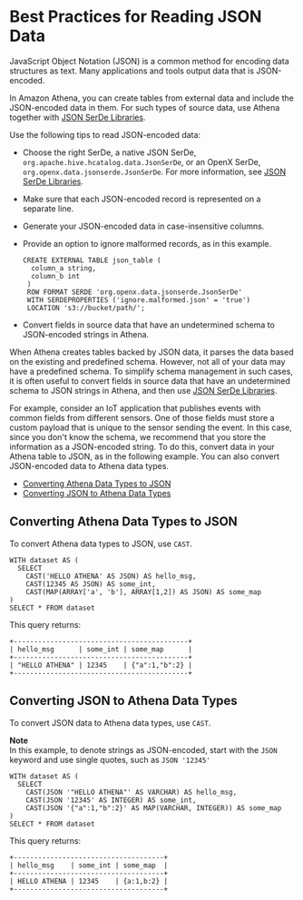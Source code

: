 # Best Practices for Reading JSON Data<a name="parsing-JSON"></a>

JavaScript Object Notation \(JSON\) is a common method for encoding data structures as text\. Many applications and tools output data that is JSON\-encoded\.

In Amazon Athena, you can create tables from external data and include the JSON\-encoded data in them\. For such types of source data, use Athena together with [JSON SerDe Libraries](json-serde.md)\. 

Use the following tips to read JSON\-encoded data:
+ Choose the right SerDe, a native JSON SerDe, `org.apache.hive.hcatalog.data.JsonSerDe`, or an OpenX SerDe, `org.openx.data.jsonserde.JsonSerDe`\. For more information, see [JSON SerDe Libraries](json-serde.md)\.
+ Make sure that each JSON\-encoded record is represented on a separate line\.
+ Generate your JSON\-encoded data in case\-insensitive columns\.
+ Provide an option to ignore malformed records, as in this example\.

  ```
  CREATE EXTERNAL TABLE json_table (
    column_a string,
    column_b int
   )
   ROW FORMAT SERDE 'org.openx.data.jsonserde.JsonSerDe'
   WITH SERDEPROPERTIES ('ignore.malformed.json' = 'true')
   LOCATION 's3://bucket/path/';
  ```
+ Convert fields in source data that have an undetermined schema to JSON\-encoded strings in Athena\.

When Athena creates tables backed by JSON data, it parses the data based on the existing and predefined schema\. However, not all of your data may have a predefined schema\. To simplify schema management in such cases, it is often useful to convert fields in source data that have an undetermined schema to JSON strings in Athena, and then use [JSON SerDe Libraries](json-serde.md)\.

For example, consider an IoT application that publishes events with common fields from different sensors\. One of those fields must store a custom payload that is unique to the sensor sending the event\. In this case, since you don't know the schema, we recommend that you store the information as a JSON\-encoded string\. To do this, convert data in your Athena table to JSON, as in the following example\. You can also convert JSON\-encoded data to Athena data types\.
+  [Converting Athena Data Types to JSON](#converting-native-data-types-to-json) 
+  [Converting JSON to Athena Data Types](#converting-json-to-native-data-types) 

## Converting Athena Data Types to JSON<a name="converting-native-data-types-to-json"></a>

To convert Athena data types to JSON, use `CAST`\.

```
WITH dataset AS (
  SELECT
    CAST('HELLO ATHENA' AS JSON) AS hello_msg,
    CAST(12345 AS JSON) AS some_int,
    CAST(MAP(ARRAY['a', 'b'], ARRAY[1,2]) AS JSON) AS some_map
)
SELECT * FROM dataset
```

This query returns:

```
+-------------------------------------------+
| hello_msg      | some_int | some_map      |
+-------------------------------------------+
| "HELLO ATHENA" | 12345    | {"a":1,"b":2} |
+-------------------------------------------+
```

## Converting JSON to Athena Data Types<a name="converting-json-to-native-data-types"></a>

To convert JSON data to Athena data types, use `CAST`\.

**Note**  
In this example, to denote strings as JSON\-encoded, start with the `JSON` keyword and use single quotes, such as `JSON '12345'` 

```
WITH dataset AS (
  SELECT
    CAST(JSON '"HELLO ATHENA"' AS VARCHAR) AS hello_msg,
    CAST(JSON '12345' AS INTEGER) AS some_int,
    CAST(JSON '{"a":1,"b":2}' AS MAP(VARCHAR, INTEGER)) AS some_map
)
SELECT * FROM dataset
```

This query returns:

```
+-------------------------------------+
| hello_msg    | some_int | some_map  |
+-------------------------------------+
| HELLO ATHENA | 12345    | {a:1,b:2} |
+-------------------------------------+
```